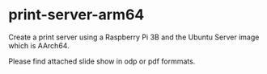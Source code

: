 # print-server-arm64

Create a print server using a Raspberry Pi 3B and the Ubuntu Server image which is AArch64.

Please find attached slide show in odp or pdf formmats.
